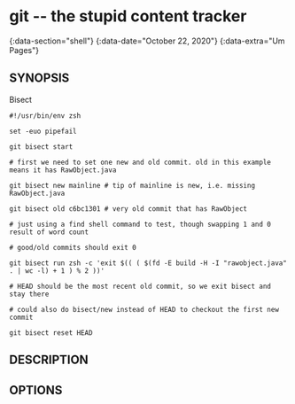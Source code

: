 # git -- the stupid content tracker
{:data-section="shell"}
{:data-date="October 22, 2020"}
{:data-extra="Um Pages"}

## SYNOPSIS
Bisect

~~~
#!/usr/bin/env zsh

set -euo pipefail

git bisect start

# first we need to set one new and old commit. old in this example means it has RawObject.java

git bisect new mainline # tip of mainline is new, i.e. missing RawObject.java

git bisect old c6bc1301 # very old commit that has RawObject

# just using a find shell command to test, though swapping 1 and 0 result of word count

# good/old commits should exit 0

git bisect run zsh -c 'exit $(( ( $(fd -E build -H -I "rawobject.java" . | wc -l) + 1 ) % 2 ))'

# HEAD should be the most recent old commit, so we exit bisect and stay there

# could also do bisect/new instead of HEAD to checkout the first new commit

git bisect reset HEAD
~~~

## DESCRIPTION


## OPTIONS

